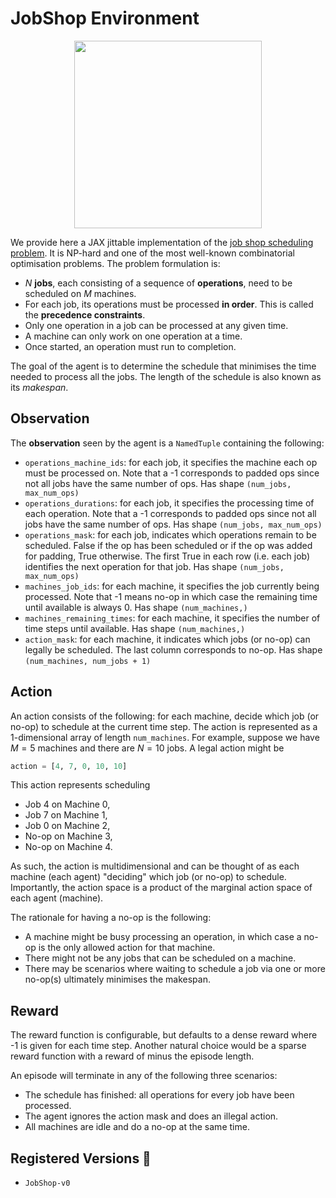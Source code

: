 # JobShop Environment

<p align="center">
        <img src="../img/jobshop.gif" height="300"/>
</p>

We provide here a JAX jittable implementation of the [job shop scheduling problem](https://developers.google.com/optimization/scheduling/job_shop).
It is NP-hard and one of the most well-known combinatorial optimisation problems. The problem formulation is:
- $N$ **jobs**, each consisting of a sequence of **operations**, need to be scheduled on $M$ machines.
- For each job, its operations must be processed **in order**. This is called the **precedence constraints**.
- Only one operation in a job can be processed at any given time.
- A machine can only work on one operation at a time.
- Once started, an operation must run to completion.

The goal of the agent is to determine the schedule that minimises the time needed to process all the jobs.
The length of the schedule is also known as its _makespan_.

## Observation
The **observation** seen by the agent is a `NamedTuple` containing the following:
- `operations_machine_ids`: for each job, it specifies the machine each op must be processed on.
    Note that a -1 corresponds to padded ops since not all jobs have the same number of ops.
    Has shape `(num_jobs, max_num_ops)`
- `operations_durations`: for each job, it specifies the processing time of each operation.
    Note that a -1 corresponds to padded ops since not all jobs have the same number of ops.
    Has shape `(num_jobs, max_num_ops)`
- `operations_mask`: for each job, indicates which operations remain to be scheduled. False if the
    op has been scheduled or if the op was added for padding, True otherwise. The first True in
    each row (i.e. each job) identifies the next operation for that job.
    Has shape `(num_jobs, max_num_ops)`
- `machines_job_ids`: for each machine, it specifies the job currently being processed.
    Note that -1 means no-op in which case the remaining time until available is always 0.
    Has shape `(num_machines,)`
- `machines_remaining_times`: for each machine, it specifies the number of time steps until
    available.
    Has shape `(num_machines,)`
- `action_mask`: for each machine, it indicates which jobs (or no-op) can legally be scheduled.
    The last column corresponds to no-op.
    Has shape `(num_machines, num_jobs + 1)`

## Action
An action consists of the following: for each machine, decide which job (or no-op) to schedule at the current time step.
The action is represented as a 1-dimensional array of length `num_machines`.
For example, suppose we have $M=5$ machines and there are $N=10$ jobs. A legal action might be
```python
action = [4, 7, 0, 10, 10]
```
This action represents scheduling
- Job 4 on Machine 0,
- Job 7 on Machine 1,
- Job 0 on Machine 2,
- No-op on Machine 3,
- No-op on Machine 4.

As such, the action is multidimensional and can be thought of as each machine (each agent) "deciding" which job (or no-op) to schedule.
Importantly, the action space is a product of the marginal action space of each agent (machine).

The rationale for having a no-op is the following:
- A machine might be busy processing an operation, in which case a no-op is the only allowed action for that machine.
- There might not be any jobs that can be scheduled on a machine.
- There may be scenarios where waiting to schedule a job via one or more no-op(s) ultimately minimises the makespan.

## Reward
The reward function is configurable, but defaults to a dense reward where -1 is given for each time step. Another natural choice
would be a sparse reward function with a reward of minus the episode length.

An episode will terminate in any of the following three scenarios:
- The schedule has finished: all operations for every job have been processed.
- The agent ignores the action mask and does an illegal action.
- All machines are idle and do a no-op at the same time.

## Registered Versions 📖
- `JobShop-v0`

